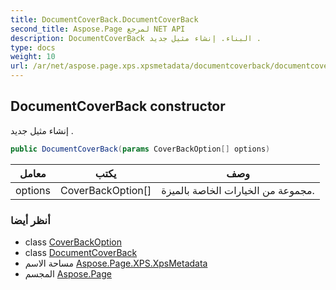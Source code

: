 ```yaml
---
title: DocumentCoverBack.DocumentCoverBack
second_title: Aspose.Page لمرجع NET API
description: DocumentCoverBack البناء. إنشاء مثيل جديد .
type: docs
weight: 10
url: /ar/net/aspose.page.xps.xpsmetadata/documentcoverback/documentcoverback/
---
```

## DocumentCoverBack constructor

إنشاء مثيل جديد .

```csharp
public DocumentCoverBack(params CoverBackOption[] options)
```

| معامل | يكتب | وصف |
| --- | --- | --- |
| options | CoverBackOption[] | مجموعة من الخيارات الخاصة بالميزة. |

### أنظر أيضا

* class [CoverBackOption](../../documentcoverback.coverbackoption/)
* class [DocumentCoverBack](../)
* مساحة الاسم [Aspose.Page.XPS.XpsMetadata](../../documentcoverback/)
* المجسم [Aspose.Page](../../../)


